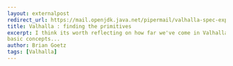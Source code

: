 ```yaml
---
layout: externalpost
redirect_url: https://mail.openjdk.java.net/pipermail/valhalla-spec-experts/2020-February/001232.html
title: Valhalla : finding the primitives
excerpt: I think its worth reflecting on how far we've come in Valhalla, both for the specific designs in the VM and language, and the clarity of the 
basic concepts...
author: Brian Goetz
tags: [Valhalla]
---
```

